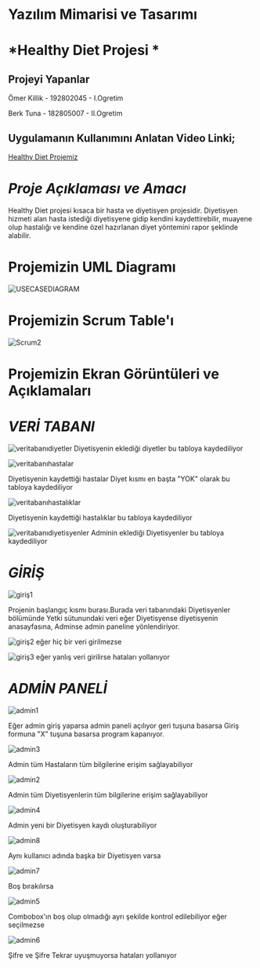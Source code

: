 # Yazılım Mimarisi ve Tasarımı
# *Healthy Diet Projesi *

## Projeyi Yapanlar
Ömer Killik - 192802045 - I.Ogretim

Berk Tuna - 182805007 - II.Ogretim

## Uygulamanın Kullanımını Anlatan Video Linki;
[Healthy Diet Projemiz]( https://youtu.be/UtFbBCJHJ1A)
# *Proje Açıklaması ve Amacı*
Healthy Diet projesi kısaca bir hasta ve diyetisyen projesidir. Diyetisyen hizmeti alan hasta istediği diyetisyene gidip kendini kaydettirebilir, muayene olup hastalığı ve kendine özel hazırlanan diyet yöntemini rapor şeklinde alabilir.
# Projemizin UML Diagramı
![USECASEDIAGRAM](https://user-images.githubusercontent.com/70074665/120934206-0a366400-c706-11eb-9a45-d9b3b922ae62.png)
# Projemizin Scrum Table'ı
![Scrum2](https://user-images.githubusercontent.com/70074665/120934192-00acfc00-c706-11eb-89ec-4d335c796fb5.png)

# Projemizin Ekran Görüntüleri ve Açıklamaları

# *VERİ TABANI*
![veritabanıdiyetler](https://user-images.githubusercontent.com/70074665/120934835-9cd80280-c708-11eb-9e08-f25601bc8a4b.png)
Diyetisyenin eklediği diyetler bu tabloya kaydediliyor

![veritabanıhastalar](https://user-images.githubusercontent.com/70074665/120934848-acefe200-c708-11eb-836c-41c11bc62598.png)

Diyetisyenin kaydettiği hastalar Diyet kısmı en başta "YOK" olarak bu tabloya kaydediliyor

![veritabanıhastalıklar](https://user-images.githubusercontent.com/70074665/120934850-b0836900-c708-11eb-89d4-8fc14d38d34c.png)

Diyetisyenin kaydettiği hastalıklar bu tabloya kaydediliyor

![veritabanıdiyetisyenler](https://user-images.githubusercontent.com/70074665/120934854-b2e5c300-c708-11eb-9357-ee80a5dc2eb3.png)
Adminin eklediği Diyetisyenler bu tabloya kaydediliyor

# *GİRİŞ*
![giriş1](https://user-images.githubusercontent.com/70074665/120935047-9dbd6400-c709-11eb-97e9-0572c17257f6.png)

Projenin başlangıç kısmı burası.Burada veri tabanındaki Diyetisyenler bölümünde Yetki sütunundaki veri eğer Diyetisyense diyetisyenin anasayfasına, Adminse admin paneline yönlendiriyor.

![giriş2](https://user-images.githubusercontent.com/70074665/120935112-da895b00-c709-11eb-9dfa-3b5726780b39.png) 
eğer hiç bir veri girilmezse

![giriş3](https://user-images.githubusercontent.com/70074665/120935122-e543f000-c709-11eb-8402-0dcfc3d4c5ec.png) 
eğer yanlış veri girilirse hataları yollanıyor

# *ADMİN PANELİ*

![admin1](https://user-images.githubusercontent.com/70074665/120935160-19b7ac00-c70a-11eb-97e9-3fb386ac38df.png)

Eğer admin giriş yaparsa admin paneli açılıyor geri tuşuna basarsa Giriş formuna "X" tuşuna basarsa program kapanıyor.

![admin3](https://user-images.githubusercontent.com/70074665/120935223-626f6500-c70a-11eb-8cc8-197851b95871.png)

Admin tüm Hastaların tüm bilgilerine erişim sağlayabiliyor

![admin2](https://user-images.githubusercontent.com/70074665/120935198-48358700-c70a-11eb-9037-f74ba7dddb72.png)

Admin tüm Diyetisyenlerin tüm bilgilerine erişim sağlayabiliyor

![admin4](https://user-images.githubusercontent.com/70074665/120935214-5be0ed80-c70a-11eb-9b3a-cfab81c0e0dd.png)

Admin yeni bir Diyetisyen kaydı oluşturabiliyor

![admin8](https://user-images.githubusercontent.com/70074665/120935287-afebd200-c70a-11eb-880a-95d0a4406100.png)

Aynı kullanıcı adında başka bir Diyetisyen varsa

![admin7](https://user-images.githubusercontent.com/70074665/120935301-bed28480-c70a-11eb-8aec-7c823cfe9b38.png)

Boş bırakılırsa

![admin5](https://user-images.githubusercontent.com/70074665/120935315-ce51cd80-c70a-11eb-9f65-6995a21d176b.png)

Combobox'ın boş olup olmadığı ayrı şekilde kontrol edilebiliyor eğer seçilmezse

![admin6](https://user-images.githubusercontent.com/70074665/120935324-df024380-c70a-11eb-823f-0a9e4b0e2b1a.png)

Şifre ve Şifre Tekrar uyuşmuyorsa hataları yollanıyor






















